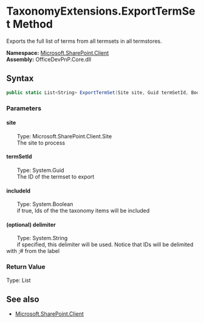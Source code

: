 # TaxonomyExtensions.ExportTermSet Method  
Exports the full list of terms from all termsets in all termstores.  

**Namespace:** [Microsoft.SharePoint.Client](Microsoft.SharePoint.Client.md)  
**Assembly:** OfficeDevPnP.Core.dll  
## Syntax
```C#
public static List<String> ExportTermSet(Site site, Guid termSetId, Boolean includeId, String delimiter)
```
### Parameters
#### site  
&emsp;&emsp;Type: Microsoft.SharePoint.Client.Site  
&emsp;&emsp;The site to process  

#### termSetId  
&emsp;&emsp;Type: System.Guid  
&emsp;&emsp;The ID of the termset to export  

#### includeId  
&emsp;&emsp;Type: System.Boolean  
&emsp;&emsp;if true, Ids of the the taxonomy items will be included  

#### (optional) delimiter  
&emsp;&emsp;Type: System.String  
&emsp;&emsp;if specified, this delimiter will be used. Notice that IDs will be delimited with ;# from the label  

### Return Value
Type: List<String>  


## See also
- [Microsoft.SharePoint.Client](Microsoft.SharePoint.Client.md)
